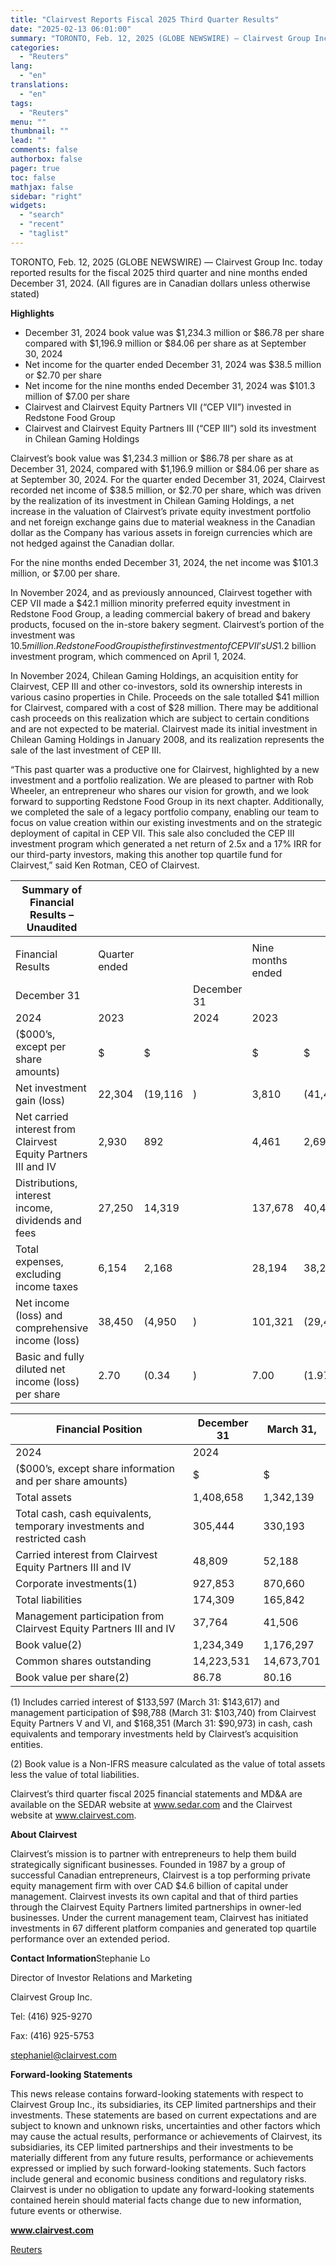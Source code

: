 ```yaml
---
title: "Clairvest Reports Fiscal 2025 Third Quarter Results"
date: "2025-02-13 06:01:00"
summary: "TORONTO, Feb. 12, 2025 (GLOBE NEWSWIRE) — Clairvest Group Inc. today reported results for the fiscal 2025 third quarter and nine months ended December 31, 2024. (All figures are in Canadian dollars unless otherwise stated)HighlightsDecember 31, 2024 book value was $1,234.3 million or $86.78 per share compared with $1,196.9 million..."
categories:
  - "Reuters"
lang:
  - "en"
translations:
  - "en"
tags:
  - "Reuters"
menu: ""
thumbnail: ""
lead: ""
comments: false
authorbox: false
pager: true
toc: false
mathjax: false
sidebar: "right"
widgets:
  - "search"
  - "recent"
  - "taglist"
---
```


TORONTO, Feb. 12, 2025 (GLOBE NEWSWIRE) — Clairvest Group Inc. today reported results for the fiscal 2025 third quarter and nine months ended December 31, 2024. (All figures are in Canadian dollars unless otherwise stated)

**Highlights**

* December 31, 2024 book value was $1,234.3 million or $86.78 per share compared with $1,196.9 million or $84.06 per share as at September 30, 2024
* Net income for the quarter ended December 31, 2024 was $38.5 million or $2.70 per share
* Net income for the nine months ended December 31, 2024 was $101.3 million of $7.00 per share
* Clairvest and Clairvest Equity Partners VII (“CEP VII”) invested in Redstone Food Group
* Clairvest and Clairvest Equity Partners III (“CEP III”) sold its investment in Chilean Gaming Holdings

Clairvest’s book value was $1,234.3 million or $86.78 per share as at December 31, 2024, compared with $1,196.9 million or $84.06 per share as at September 30, 2024. For the quarter ended December 31, 2024, Clairvest recorded net income of $38.5 million, or $2.70 per share, which was driven by the realization of its investment in Chilean Gaming Holdings, a net increase in the valuation of Clairvest’s private equity investment portfolio and net foreign exchange gains due to material weakness in the Canadian dollar as the Company has various assets in foreign currencies which are not hedged against the Canadian dollar.

For the nine months ended December 31, 2024, the net income was $101.3 million, or $7.00 per share.

In November 2024, and as previously announced, Clairvest together with CEP VII made a $42.1 million minority preferred equity investment in Redstone Food Group, a leading commercial bakery of bread and bakery products, focused on the in-store bakery segment. Clairvest’s portion of the investment was $10.5 million. Redstone Food Group is the first investment of CEP VII’s US$1.2 billion investment program, which commenced on April 1, 2024.

In November 2024, Chilean Gaming Holdings, an acquisition entity for Clairvest, CEP III and other co-investors, sold its ownership interests in various casino properties in Chile. Proceeds on the sale totalled $41 million for Clairvest, compared with a cost of $28 million. There may be additional cash proceeds on this realization which are subject to certain conditions and are not expected to be material. Clairvest made its initial investment in Chilean Gaming Holdings in January 2008, and its realization represents the sale of the last investment of CEP III.

“This past quarter was a productive one for Clairvest, highlighted by a new investment and a portfolio realization. We are pleased to partner with Rob Wheeler, an entrepreneur who shares our vision for growth, and we look forward to supporting Redstone Food Group in its next chapter. Additionally, we completed the sale of a legacy portfolio company, enabling our team to focus on value creation within our existing investments and on the strategic deployment of capital in CEP VII. This sale also concluded the CEP III investment program which generated a net return of 2.5x and a 17% IRR for our third-party investors, making this another top quartile fund for Clairvest,” said Ken Rotman, CEO of Clairvest.

| Summary of Financial Results – Unaudited | | | | | | |
| --- | --- | --- | --- | --- | --- | --- |
|  |  |  | |  |  | |
| Financial Results | Quarter ended | | | Nine months ended | | |
| December 31 | | | December 31 | | |
| 2024 | 2023 |  | 2024 | 2023 |  |
| ($000’s, except per share amounts) | $ | $ | | $ | $ | |
| Net investment gain (loss) | 22,304 | (19,116 | ) | 3,810 | (41,409 | ) |
| Net carried interest from Clairvest Equity Partners III and IV | 2,930 | 892 |  | 4,461 | 2,695 |  |
| Distributions, interest income, dividends and fees | 27,250 | 14,319 |  | 137,678 | 40,439 |  |
| Total expenses, excluding income taxes | 6,154 | 2,168 |  | 28,194 | 38,232 |  |
| Net income (loss) and comprehensive income (loss) | 38,450 | (4,950 | ) | 101,321 | (29,456 | ) |
| Basic and fully diluted net income (loss) per share | 2.70 | (0.34 | ) | 7.00 | (1.97 | ) |

| Financial Position | December 31 | March 31, |
| --- | --- | --- |
| 2024 | 2024 |
| ($000’s, except share information and per share amounts) | $ | $ |
| Total assets | 1,408,658 | 1,342,139 |
| Total cash, cash equivalents, temporary investments and restricted cash | 305,444 | 330,193 |
| Carried interest from Clairvest Equity Partners III and IV | 48,809 | 52,188 |
| Corporate investments(1) | 927,853 | 870,660 |
| Total liabilities | 174,309 | 165,842 |
| Management participation from Clairvest Equity Partners III and IV | 37,764 | 41,506 |
| Book value(2) | 1,234,349 | 1,176,297 |
| Common shares outstanding | 14,223,531 | 14,673,701 |
| Book value per share(2) | 86.78 | 80.16 |

(1) Includes carried interest of $133,597 (March 31: $143,617) and management participation of $98,788 (March 31: $103,740) from Clairvest Equity Partners V and VI, and $168,351 (March 31: $90,973) in cash, cash equivalents and temporary investments held by Clairvest’s acquisition entities.

(2) Book value is a Non-IFRS measure calculated as the value of total assets less the value of total liabilities.

Clairvest’s third quarter fiscal 2025 financial statements and MD&A are available on the SEDAR website at www.sedar.com and the Clairvest website at www.clairvest.com.

**About Clairvest** 

Clairvest’s mission is to partner with entrepreneurs to help them build strategically significant businesses. Founded in 1987 by a group of successful Canadian entrepreneurs, Clairvest is a top performing private equity management firm with over CAD $4.6 billion of capital under management. Clairvest invests its own capital and that of third parties through the Clairvest Equity Partners limited partnerships in owner-led businesses. Under the current management team, Clairvest has initiated investments in 67 different platform companies and generated top quartile performance over an extended period.

**Contact Information**Stephanie Lo

Director of Investor Relations and Marketing

Clairvest Group Inc.

Tel: (416) 925-9270

Fax: (416) 925-5753

stephaniel@clairvest.com

**Forward-looking Statements** 

This news release contains forward-looking statements with respect to Clairvest Group Inc., its subsidiaries, its CEP limited partnerships and their investments. These statements are based on current expectations and are subject to known and unknown risks, uncertainties and other factors which may cause the actual results, performance or achievements of Clairvest, its subsidiaries, its CEP limited partnerships and their investments to be materially different from any future results, performance or achievements expressed or implied by such forward-looking statements. Such factors include general and economic business conditions and regulatory risks. Clairvest is under no obligation to update any forward-looking statements contained herein should material facts change due to new information, future events or otherwise.

**www.clairvest.com**

[Reuters](https://www.tradingview.com/news/reuters.com,2025-02-12:newsml_GNX2swQCv:0-clairvest-reports-fiscal-2025-third-quarter-results/)
